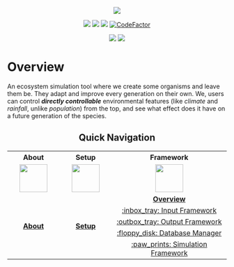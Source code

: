 
<p align="center">

<a href="https://github.com/sayansil/Ecosystem">
  <img src="https://raw.githubusercontent.com/sayansil/Ecosystem/master/docs/res/eco.png" />
</a>

</p>



<!-- Badges -->

<p align="center">
<a href="https://github.com/sayansil/Ecosystem/actions">
        <img src="https://github.com/sayansil/Ecosystem/workflows/build/badge.svg?branch=ubuntu" /></a>

<a href="https://github.com/sayansil/Ecosystem/actions">
        <img src="https://github.com/sayansil/Ecosystem/workflows/test/badge.svg?branch=ubuntu" /></a>


<a href="https://github.com/sayansil/Ecosystem/blob/master/LICENSE">
        <img src="https://img.shields.io/badge/license-GPL%20v3-yellow.svg" /></a>
        
<a href="https://www.codefactor.io/repository/github/sayansil/ecosystem/overview/ubuntu">
        <img src="https://www.codefactor.io/repository/github/sayansil/ecosystem/badge/ubuntu" alt="CodeFactor" /></a>
</p>


<p align="center">
<a href="https://bestpractices.coreinfrastructure.org/projects/3821">
        <img src="https://bestpractices.coreinfrastructure.org/projects/3821/badge" /></a>

<a href="https://isocpp.org/files/papers/p0636r0.html">
        <img src="https://img.shields.io/badge/C++-17-blue.svg?style=flat&logo=c%2B%2B" /></a>

</p>

# Overview

An ecosystem simulation tool where we create some organisms and leave them be. They adapt and improve every generation on their own. We, users can control ***directly controllable*** environmental features (like *climate* and *rainfall*, unlike *population*) from the top, and see what effect does it have on a future generation of the species.


<div align="center">
<h2>Quick Navigation</h2>
<table role="table">
  <tr> <th>About</th> <th>Setup</th> <th>Framework</th> </tr>
  <tr>
    <td align="center"><img hspace="20" height="64" width="64" src="https://raw.githubusercontent.com/sayansil/Ecosystem/master/docs/res/info-button.png"></td>
    <td align="center"><img hspace="20" height="64" width="64" src="https://raw.githubusercontent.com/sayansil/Ecosystem/master/docs/res/settings.png"></td>
    <td align="center"><img hspace="20" height="64" width="64" src="https://raw.githubusercontent.com/sayansil/Ecosystem/master/docs/res/gear.png"></td>
  </tr>
  <tr>
    <td align="center" rowspan="5"><a href="https://github.com/sayansil/Ecosystem/wiki"><b>About</b></a></td>
    <td align="center" rowspan="5"><a href="https://github.com/sayansil/Ecosystem/wiki/Usage"><b>Setup</b></a></td>
    <td align="center"><a href="https://github.com/sayansil/Ecosystem/wiki/Framework-Overview"><b>Overview</b></a></td>
  </tr>
  <tr>
    <td align="center"><a href="https://github.com/sayansil/Ecosystem/wiki/Input-Framework">:inbox_tray: Input Framework</a></td>
  </tr>
  <tr>
    <td align="center"><a href="https://github.com/sayansil/Ecosystem/wiki/Output-Framework">:outbox_tray: Output Framework</a></td>
  </tr>
  <tr>
    <td align="center"><a href="https://github.com/sayansil/Ecosystem/wiki/Database-Manager">:floppy_disk: Database Manager</a></td>
  </tr>
  <tr>
    <td align="center"><a href="https://github.com/sayansil/Ecosystem/wiki/Simulation-Framework">:paw_prints: Simulation Framework</a></td>
  </tr>
</table>
</div>
